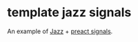 # template jazz signals

An example of [Jazz](https://jazz.tools/) + [preact signals](https://preactjs.com/blog/introducing-signals/).

